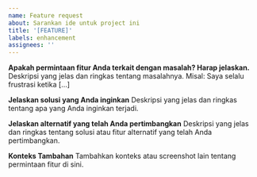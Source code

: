 ```yaml
---
name: Feature request
about: Sarankan ide untuk project ini
title: '[FEATURE]'
labels: enhancement
assignees: ''
---
```


**Apakah permintaan fitur Anda terkait dengan masalah? Harap jelaskan.**
Deskripsi yang jelas dan ringkas tentang masalahnya. Misal: Saya selalu frustrasi ketika [...]

**Jelaskan solusi yang Anda inginkan**
Deskripsi yang jelas dan ringkas tentang apa yang Anda inginkan terjadi.

**Jelaskan alternatif yang telah Anda pertimbangkan**
Deskripsi yang jelas dan ringkas tentang solusi atau fitur alternatif yang telah Anda pertimbangkan.

**Konteks Tambahan**
Tambahkan konteks atau screenshot lain tentang permintaan fitur di sini. 